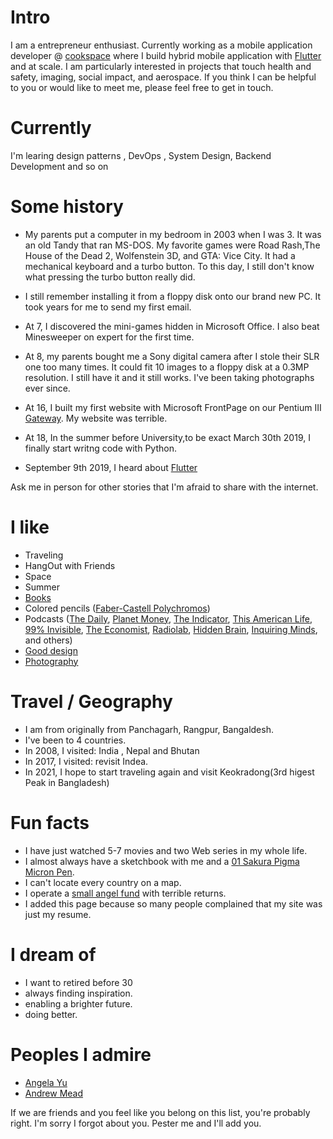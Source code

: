 
# Intro

I am a entrepreneur enthusiast. Currently working as a mobile application developer @ [cookspace](https://cookspace.co) where I build hybrid mobile application with [Flutter](https://flutter.dev) and at scale. I am particularly interested in projects that touch health and safety, imaging, social impact, and aerospace. If you think I can be helpful to you or would like to meet me, please feel free to get in touch.

# Currently

I'm learing design patterns , DevOps , System Design, Backend Development and so on

# Some history

- My parents put a computer in my bedroom in 2003 when I was 3. It was an old Tandy that ran MS-DOS. My favorite games were Road Rash,The House of the Dead 2, Wolfenstein 3D, and GTA: Vice City. It had a mechanical keyboard and a turbo button. To this day, I still don't know what pressing the turbo button really did.

- I still remember installing it from a floppy disk onto our brand new PC. It took years for me to send my first email.


- At 7, I discovered the mini-games hidden in Microsoft Office. I also beat Minesweeper on expert for the first time.

- At 8, my parents bought me a Sony digital camera after I stole their SLR one too many times. It could fit 10 images to a floppy disk at a 0.3MP resolution. I still have it and it still works. I've been taking photographs ever since.

- At 16, I built my first website with Microsoft FrontPage on our Pentium III [Gateway](https://en.wikipedia.org/wiki/Gateway,_Inc.). My website was terrible.

- At 18, In the summer before University,to be exact March 30th 2019, I finally start writng code with Python.

- September 9th 2019, I heard about [Flutter](https:flutter.dev)


Ask me in person for other stories that I'm afraid to share with the internet.

# I like

- Traveling
- HangOut with Friends
- Space
- Summer
- [Books](https://www.goodreads.com/mdangelo)
- Colored pencils ([Faber-Castell Polychromos](https://www.faber-castell.com/products/art-and-graphic/polychromos))
- Podcasts ([The Daily](https://www.nytimes.com/column/the-daily), [Planet Money](https://www.npr.org/sections/money/), [The Indicator](https://www.npr.org/podcasts/510325/the-indicator-from-planet-money), [This American Life](https://www.thisamericanlife.org/), [99% Invisible](https://99percentinvisible.org/episodes/), [The Economist](http://radio.economist.com/), [Radiolab](https://www.wnycstudios.org/shows/radiolab), [Hidden Brain](https://www.npr.org/series/423302056/hidden-brain), [Inquiring Minds](https://inquiring.show), and others)
- [Good design](/)
- [Photography](https://instagram.com/dangelosaurus)

# Travel / Geography

- I am from originally from Panchagarh, Rangpur, Bangaldesh.
- I've been to 4 countries.
- In 2008, I visited: India , Nepal and Bhutan
- In 2017, I visited: revisit Indea.
- In 2021, I hope to start traveling again and visit Keokradong(3rd higest Peak in Bangladesh)

# Fun facts

- I have just watched 5-7 movies and two Web series in my whole life.
- I almost always have a sketchbook with me and a [01 Sakura Pigma Micron Pen](https://www.sakuraofamerica.com/product/pigma-micron/).
- I can't locate every country on a map.
- I operate a [small angel fund](http://skepticalinvestments.biz/) with terrible returns.
- I added this page because so many people complained that my site was just my resume.

# I dream of

- I want to retired before 30
- always finding inspiration.
- enabling a brighter future.
- doing better.

# Peoples I admire

- [Angela Yu](https://twitter.com/yu_angela?lang=en)
- [Andrew Mead](https://twitter.com/andrew_j_mead?lang=en)

If we are friends and you feel like you belong on this list, you're probably right. I'm sorry I forgot about you. Pester me and I'll add you.
